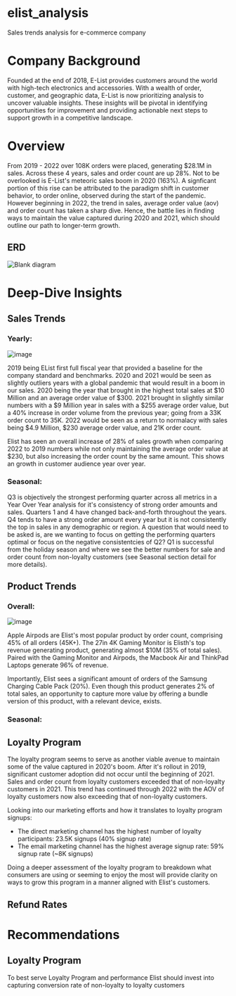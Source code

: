 # elist_analysis
Sales trends analysis for e-commerce company

# Company Background

Founded at the end of 2018, E-List provides customers around the world with high-tech electronics and accessories. With a wealth of order, customer, and geographic data, E-List is now prioritizing analysis to uncover valuable insights. These insights will be pivotal in identifying opportunities for improvement and providing actionable next steps to support growth in a competitive landscape.

# Overview

From 2019 - 2022 over 108K orders were placed, generating $28.1M in sales. Across these 4 years, sales and order count are up 28%. Not to be overlooked is E-List's meteoric sales boom in 2020 (163%). A signficant portion of this rise can be attributed to the paradigm shift in customer behavior, to order online, observed during the start of the pandemic. However beginning in 2022, the trend in sales, average order value (aov) and order count has taken a sharp dive. Hence, the battle lies in finding ways to maintain the value captured during 2020 and 2021, which should outline our path to longer-term growth.

## ERD
![Blank diagram](https://github.com/JoeBlessett/elist_analysiss/assets/167142084/056c1820-e83a-4a34-87e2-78407f829649)



# Deep-Dive Insights

## Sales Trends

### Yearly: 

![image](https://github.com/user-attachments/assets/e38888be-ad7d-4a06-9308-5d98f594bb2f)

2019 being EList first full fiscal year that provided a baseline for the company standard and benchmarks. 2020 and 2021 would be seen as slightly outliers years with a global pandemic that would result in a boom in our sales. 2020 being the year that brought in the highest total sales at $10 Million and an average order value of $300. 2021 brought in slightly similar numbers with a $9 Million year in sales with a $255 average order value, but a 40% increase in order volume from the previous year; going from a 33K order count to 35K. 2022 would be seen as a return to normalacy with sales being $4.9 Million, $230 average order value, and 21K order count. 

Elist has seen an overall increase of 28% of sales growth when comparing 2022 to 2019 numbers while not only maintaining the average order value at $230, but also increasing the order count by the same amount. This shows an growth in customer audience year over year.

### Seasonal:

Q3 is objectively the strongest performing quarter across all metrics in a Year Over Year analysis for it's consistency of strong order amounts and sales. Quarters 1 and 4 have changed back-and-forth throughout the years. Q4 tends to have a strong order amount every year but it is not consistently the top in sales in any demographic or region. A question that would need to be asked is, are we wanting to focus on getting the performing quarters optimal or focus on the negative consistentcies of Q2? Q1 is successful from the holiday season and where we see the better numbers for sale and order count from non-loyalty customers (see Seasonal section detail for more details).

## Product Trends

### Overall:

![image](https://github.com/user-attachments/assets/88ab22ce-9725-4354-9316-e2f4b3dbd476)

Apple Airpods are Elist's most popular product by order count, comprising 45% of all orders (45K+). The 27in 4K Gaming Monitor is Elisth's top revenue generating product, generating almost $10M (35% of total sales). Paired with the Gaming Monitor and Airpods, the Macbook Air and ThinkPad Laptops generate 96% of revenue. 

Importantly, Elist sees a significant amount of orders of the Samsung Charging Cable Pack (20%). Even though this product generates 2% of total sales, an opportunity to capture more value by offering a bundle version of this product, with a relevant device, exists.

### Seasonal:


## Loyalty Program

The loyalty program seems to serve as another viable avenue to maintain some of the value captured in 2020's boom. After it's rollout in 2019, significant customer adoption did not occur until the beginning of 2021. Sales and order count from loyalty customers exceeded that of non-loyalty customers in 2021. This trend has continued through 2022 with the AOV of loyalty customers now also exceeding that of non-loyalty customers.

Looking into our marketing efforts and how it translates to loyalty program signups:

- The direct marketing channel has the highest number of loyalty participants: 23.5K signups (40% signup rate)
- The email marketing channel has the highest average signup rate: 59% signup rate (~8K signups)

Doing a deeper assessment of the loyalty program to breakdown what consumers are using or seeming to enjoy the most will provide clarity on ways to grow this program in a manner aligned with Elist's customers.

## Refund Rates

# Recommendations

## Loyalty Program

To best serve Loyalty Program and performance Elist should invest into capturing conversion rate of non-loyalty to loyalty customers 
